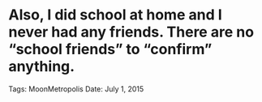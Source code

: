 # Also, I did school at home and I never had any friends. There are no “school friends” to “confirm” anything.

Tags: MoonMetropolis
Date: July 1, 2015